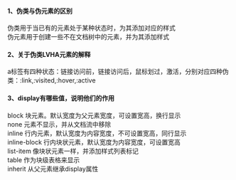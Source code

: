 #### 1、伪类与伪元素的区别
伪类用于当已有的元素处于某种状态时，为其添加对应的样式<br>
伪元素用于创建一些不在文档树中的元素，并为其添加样式<br>
#### 2、关于伪类LVHA元素的解释
a标签有四种状态：链接访问前，链接访问后，鼠标划过，激活，分别对应四种伪类：:link,:visited,:hover,:active
#### 3、display有哪些值，说明他们的作用
block 块元素。默认宽度为父元素宽度，可设置宽高，换行显示<br>
none 元素不显示，并从文档流中移除<br>
inline 行内元素，默认宽度为内容宽度，不可设置宽高，同行显示<br>
inline-block 行内块状元素，默认宽度为内容宽度，可设置宽高<br>
list-item 像块状元素一样，并添加样式列表标记<br>
table 作为块级表格来显示<br>
inherit 从父元素继承display属性

